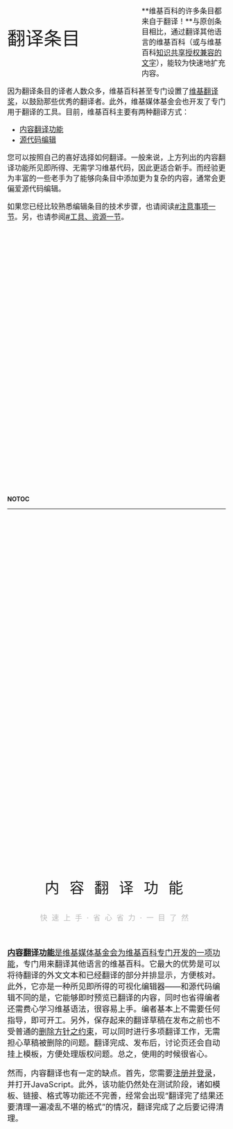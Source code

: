 <div >

<div style="width:100%; padding: 20vh 0 15vh 0;">

<div style="max-width: 800px; margin: 0 auto;">

<div style="font-size: 300%; font-weight: 300; padding: 0 100px 20px 0; display: inline-block; float: left; width: 5em; max-width: 70vw;">

翻译条目

</div>

<div style="font-size: 120%; display:block;">

**维基百科的许多条目都来自于翻译！**与原创条目相比，通过翻译其他语言的维基百科（或与维基百科[知识共享授权兼容的文字](https://zh.wikipedia.org/wiki/维基百科:CC_BY-SA_3.0协议文本 "wikilink")），能较为快速地扩充内容。

</div>

<div style="font-size: 120%; clear: left;">

因为翻译条目的译者人数众多，维基百科甚至专门设置了[维基翻译奖](https://zh.wikipedia.org/wiki/Wikipedia:維基獎勵#維基翻譯奖 "wikilink")，以鼓励那些优秀的翻译者。此外，维基媒体基金会也开发了专门用于翻译的工具。目前，维基百科主要有两种翻译方式：

  - [内容翻译功能](https://zh.wikipedia.org/wiki/#内容翻译功能 "wikilink")
  - [源代码编辑](https://zh.wikipedia.org/wiki/#源代码编辑 "wikilink")

您可以按照自己的喜好选择如何翻译。一般来说，上方列出的内容翻译功能所见即所得、无需学习维基代码，因此更适合新手。而经验更为丰富的一些老手为了能够向条目中添加更为复杂的内容，通常会更偏爱源代码编辑。

如果您已经比较熟悉编辑条目的技术步骤，也请阅读[\#注意事项一节](https://zh.wikipedia.org/wiki/#注意事项 "wikilink")。另，也请参阅[\#工具、资源一节](https://zh.wikipedia.org/wiki/#工具、资源 "wikilink")。

</div>

</div>

</div>

__NOTOC__

-----

<div style="width:100%; padding: 20vh 0 15vh 0;">

<div style="max-width: 800px; margin: 0 auto;">

<div style="text-align: center; font-size: 240%; letter-spacing: 0.7em; margin-left: 0.35em; font-weight: 300;">

内容翻译功能

</div>

<div style="text-align: center; font-weight: 500; letter-spacing: 0.6em; font-size: 120%; color: #bbb;">

快速上手·省心省力·一目了然

</div>

<div style="font-size: 130%; padding-top: 20px;">

[**内容翻译功能**是维基媒体基金会为维基百科专门开发的一项功能](https://zh.wikipedia.org/wiki/special:内容翻译 "wikilink")，专门用来翻译其他语言的维基百科。它最大的优势是可以将待翻译的外文文本和已经翻译的部分并排显示，方便核对。此外，它亦是一种所见即所得的可视化编辑器——和源代码编辑不同的是，它能够即时预览已翻译的内容，同时也省得编者还需费心学习维基语法，很容易上手。编者基本上不需要任何指导，即可开工。另外，保存起来的翻译草稿在发布之前也不受普通的[删除方针之约束](https://zh.wikipedia.org/wiki/WP:删除 "wikilink")，可以同时进行多项翻译工作，无需担心草稿被删除的问题。翻译完成、发布后，讨论页还会自动挂上模板，方便处理版权问题。总之，使用的时候很省心。

然而，内容翻译也有一定的缺点。首先，您需要[注册并登录](https://zh.wikipedia.org/wiki/帮助:登录 "wikilink")，并打开JavaScript。此外，该功能仍然处在测试阶段，诸如模板、链接、格式等功能还不完善，经常会出现“翻译完了结果还要清理一遍凌乱不堪的格式”的情况，翻译完成了之后要记得清理。

<div style="text-align: center; margin-top: 1.4em;">

</div>

</div>

</div>

</div>

-----

<div style="width:100%; padding: 15vh 0 15vh 0;">

<div style="max-width: 800px; margin: 0 auto;">

<div style="text-align: center; font-size: 240%; letter-spacing: 0.7em; margin-left: 0.35em; font-weight: 300;">

源代码编辑

</div>

<div style="text-align: center; font-weight: 500; letter-spacing: 0.6em; font-size: 120%; color: #bbb;">

驰骋疆场·精密掌控·轻便迅捷

</div>

<div style="font-size: 130%; padding-top: 20px;">

**源代码编辑**的方式和正常的[创建条目](https://zh.wikipedia.org/wiki/H:创建新条目 "wikilink")、[编辑条目的过程基本上是一样的](https://zh.wikipedia.org/wiki/H:编辑页面 "wikilink")，因此对于熟悉维基语法的老手来说，这种方式较为直白、简单。源代码编辑也允许用户作出一些可视化翻译做不到的操作，比如使用小工具、修改复杂[模板等](https://zh.wikipedia.org/wiki/H:模板 "wikilink")。但因为大部分操作都不是自动化进行的，所以新手可能一个不留神就漏掉些什么。如果新手一定要尝试使用源代码编辑——许多老手都是通过将现成的维基代码复制、并加以修改，从而学会了维基语法。如果有需要，可以用别人写好的条目作参考。

如果要使用源代码编辑来翻译中文维基百科没有的页面，首先[搜索一下](https://zh.wikipedia.org/wiki/special:搜索 "wikilink")，确定中文维基没有该条目之后，点击搜索结果中最顶上的那一行字，“您可以新建这个页面XXX，但应检查下面的搜索结果，看看是否有相同内容的页面已被创建。”中的红色链接，进行创建。这时候您会进入到创建条目的页面，编辑框还是一片空白（如果无法创建，请联系管理员）。如果您想将外文维基百科翻译为中文，可以从外文维基百科那里将维基源代码复制，并粘贴到您刚刚打开的空白创建页，将整个代码粘贴到编辑框中，再进行翻译。

  -
    具体来说，如果您看到了形如 `'''Earth''' is the third [[planet|planet]] from the
    [[Sun|Sun]].<ref name="solar" />` 这样的维基代码时，您一般应该只翻译内文和维基链接，即翻译为
    `'''地球'''是[[太阳|太阳]]的第三颗[[行星|行星]]。<ref name="solar" />` ，显示效果是：
      -

          -
            <span style="font-weight: initial; font-size: initial;">**地球**是[太阳的第三颗](../Page/太阳.md "wikilink")[行星](../Page/行星.md "wikilink")。<sup></sup></span>

如果您没法一口气全翻译完，请在条目页的最顶端加入
，并考虑将其放在草稿空间或者您自己的用户空间底下。全部翻译完成后，出于版权协议，请记得在该条目的讨论页里加入

。此外，您需要将新翻译好的条目与来源语言链接在一起，生成通常的“左侧语言列表”（[跨语言链接](https://zh.wikipedia.org/wiki/H:跨语言链接 "wikilink")），方法是找到左侧“语言”一栏，有个灰色的“添加链接”的按钮，点击它并按照要求进行操作即可。

详细内容，请参考[维基百科:翻译步骤](https://zh.wikipedia.org/wiki/维基百科:翻译步骤 "wikilink")。

</div>

</div>

</div>

<div style="width:100%; padding: 10vh 0; font-size: 120%; background-color: #333; color: white;">

<div style="max-width: 800px; margin: 0 auto; padding: 0 0.8em">

<div style="font-size: 150%; text-align: center;">

道理我都懂了，有什么要注意的吗？

</div>

<div style="width:20%; margin: 20px auto; height: 6px;">

<div style="width:33%; float:left;height:6px; background:#52B883;">

</div>

<div style="width:33%; float:left;height:6px; background:#52938F;">

</div>

<div style="width:33%; float:left;height:6px; background:#52B3C8;">

</div>

</div>

[{{color](https://zh.wikipedia.org/wiki/:Cat:翻译相关维护 "wikilink")。首先，您需要遵守翻译的《[{{color](https://zh.wikipedia.org/wiki/维基百科:翻译指引 "wikilink")》。

1.  “中文维基百科”不是“X文维基百科”的中文版。
2.  注意不要有[{{color](https://zh.wikipedia.org/wiki/WP:翻译腔 "wikilink")。
3.  机器翻译能避免就避免，因为容易被生硬的语序带跑。
4.  尊重版权，在条目讨论页里挂上{{\[\[:T:translated|</nowiki>模板。
5.  遇到中文没有、外文有的链接，可以使用“绿链”，即{{\[\[:T:tsl|</nowiki>系列模板。这样可以将外文、中文很好地契合起来。
6.  为条目命名的时候，除了遵守[{{color之外](https://zh.wikipedia.org/wiki/WP:命名常规 "wikilink")，也建议拿原文在中文维基百科里搜索一番，看看有没有名字类似的条目（比如两个人同姓）可以作为翻译的参考。
7.  外文维基百科的条目不一定符合中文维基百科的[{{color要求](https://zh.wikipedia.org/wiki/WP:关注度 "wikilink")。请确保该条目符合中文维基百科的规定。
8.  如果没翻译完全，请自行挂上{{\[\[:T:小作品|</nowiki>、{{\[\[:T:expand|</nowiki>、{{\[\[:T:translating|</nowiki>等模板。
9.  一些拿不准的的单词，建议在后方用括号[{{color](https://zh.wikipedia.org/wiki/维基百科:格式手册/标注外文 "wikilink")，方便别人校对。
      -
        比如“该植物属于露薇花属（[{{color](https://zh.wikipedia.org/wiki/拉丁文 "wikilink")：Lewisia）。”
10. 不要盲信外文来源文字的内容。
11. 部份外語詞彙可能一詞多義，應小心分辨其詞義，以選擇合適的中文詞語翻譯。
12. 一些外語漢字（如[{{color](https://zh.wikipedia.org/wiki/日文漢字 "wikilink")）詞彙與中文漢字詞彙縱然相似，但[{{color](https://zh.wikipedia.org/wiki/偽友 "wikilink")（如日語中的「」是指[{{color而非](../Page/同盟國_\(第二次世界大戰\).md "wikilink")[{{color](https://zh.wikipedia.org/wiki/聯合國 "wikilink")），不應直譯。
13. 一些外語可能使用了[{{color](https://zh.wikipedia.org/wiki/漢字 "wikilink")，部分有對應中文漢字，應以中文漢字為主（「」⇒「[{{color](../Page/澀谷區.md "wikilink")」）；沒對應中文漢字者（如：[{{color](https://zh.wikipedia.org/wiki/和製漢字 "wikilink")）則可保留原字，但應盡量加上譯音、注釋或相關譯名。
14. 外語人名、地名、影視作品、[{{color作品等的譯名可能在各中文使用地區會在翻譯時有所不同](../Page/ACG.md "wikilink")，因此應考慮加上各地區譯名，以方便不同地區之閱讀者。
15. 请以句子为单位翻译，如果遇到较难句子可暫時保留，待他人翻译，最好不要按单词翻译，这样可能断开整句，给其他翻译者理解上下文造成困难。

</div>

</div>

<div style="font-weight: 300;">

</div>

<div style="clear: both; padding: 10vh 0; max-width: 800px; margin: 0 auto;">

<div style="text-align: center; font-size: 240%; padding-bottom: 5vh; font-weight:300;">

仍有疑问？

</div>

<div style="font-size: 120%;">

您可以使用[IRC与我们即时聊天](https://zh.wikipedia.org/wiki/WP:IRC "wikilink")，或者前往[互助客栈了解更多内容](https://zh.wikipedia.org/wiki/WP:互助客栈/求助 "wikilink")。您亦可使用下方的“维基百科帮助页面”模板、点击链接以了解更多内容。创作维基百科，其实一点也不高深。

</div>

</div>

</div>

[Category:帮助文档](https://zh.wikipedia.org/wiki/Category:帮助文档 "wikilink")